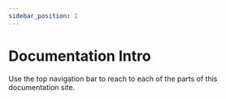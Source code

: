 ```yaml
---
sidebar_position: 1
---
```


# Documentation Intro

Use the top navigation bar to reach to each of the parts of this documentation site.